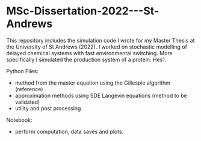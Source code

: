# MSc-Dissertation-2022---St-Andrews

This repository includes the simulation code I wrote for my Master Thesis at the University of St Andrews (2022).
I worked on stochastic modelling of delayed chemical systems with fast environmental switching.
More specifically I simulated the production system of a protein: Hes1.

Python Files:
- method from the master equation using the Gillespie algorithm (reference)
- approximation methods using SDE Langevin equations (method to be validated)
- utility and post processing

Notebook:
- perform computation, data saves and plots.
